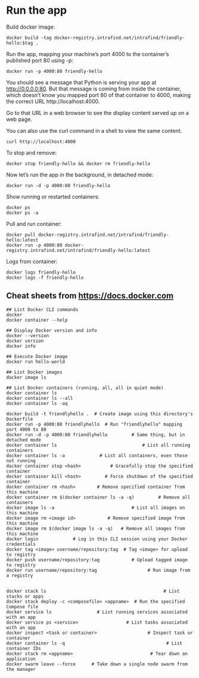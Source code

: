 # Run the app

Build docker image:

```
docker build -tag docker-registry.intrafind.net/intrafind/friendly-hello:$tag .
```

Run the app, mapping your machine’s port 4000 to the container’s published port 80 using -p:

```
docker run -p 4000:80 friendly-hello
```

You should see a message that Python is serving your app at http://0.0.0.0:80. But that message is coming from inside the container, which doesn’t know you mapped port 80 of that container to 4000, making the correct URL http://localhost:4000.

Go to that URL in a web browser to see the display content served up on a web page.

You can also use the curl command in a shell to view the same content.

```
curl http://localhost:4000
```

To stop and remove:

```
docker stop friendly-hello && docker rm friendly-hello
```

Now let’s run the app in the background, in detached mode:

```
docker run -d -p 4000:80 friendly-hello
```

Show running or restarted containers:

```
docker ps
docker ps -a
```

Pull and run container:

```
docker pull docker-registry.intrafind.net/intrafind/friendly-hello:latest
docker run -p 4000:80 docker-registry.intrafind.net/intrafind/friendly-hello:latest
```

Logs from container:

```
docker logs friendly-hello
docker logs -f friendly-hello
```

## Cheat sheets from https://docs.docker.com

```
## List Docker CLI commands
docker
docker container --help

## Display Docker version and info
docker --version
docker version
docker info

## Execute Docker image
docker run hello-world

## List Docker images
docker image ls

## List Docker containers (running, all, all in quiet mode)
docker container ls
docker container ls --all
docker container ls -aq

docker build -t friendlyhello .  # Create image using this directory's Dockerfile
docker run -p 4000:80 friendlyhello  # Run "friendlyhello" mapping port 4000 to 80
docker run -d -p 4000:80 friendlyhello         # Same thing, but in detached mode
docker container ls                                # List all running containers
docker container ls -a             # List all containers, even those not running
docker container stop <hash>           # Gracefully stop the specified container
docker container kill <hash>         # Force shutdown of the specified container
docker container rm <hash>        # Remove specified container from this machine
docker container rm $(docker container ls -a -q)         # Remove all containers
docker image ls -a                             # List all images on this machine
docker image rm <image id>            # Remove specified image from this machine
docker image rm $(docker image ls -a -q)   # Remove all images from this machine
docker login             # Log in this CLI session using your Docker credentials
docker tag <image> username/repository:tag  # Tag <image> for upload to registry
docker push username/repository:tag            # Upload tagged image to registry
docker run username/repository:tag                   # Run image from a registry


docker stack ls                                            # List stacks or apps
docker stack deploy -c <composefile> <appname>  # Run the specified Compose file
docker service ls                 # List running services associated with an app
docker service ps <service>                  # List tasks associated with an app
docker inspect <task or container>                   # Inspect task or container
docker container ls -q                                      # List container IDs
docker stack rm <appname>                             # Tear down an application
docker swarm leave --force      # Take down a single node swarm from the manager
```